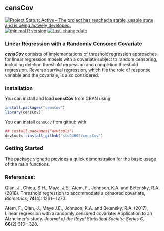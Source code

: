 
**censCov**
-----------

[![Project Status: Active – The project has reached a stable, usable state and is being actively developed.](http://www.repostatus.org/badges/latest/active.svg)](http://www.repostatus.org/#active) [![minimal R version](https://img.shields.io/badge/R%3E%3D-3.4.0-6666ff.svg)](https://cran.r-project.org/) [![Last-changedate](https://img.shields.io/badge/last%20change-2019--05--18-yellowgreen.svg)](/commits/master)

### Linear Regression with a Randomly Censored Covariate

***censCov*** consists of implementations of threshold regression approaches for linear regression models with a covariate subject to random censoring, including deletion threshold regression and completion threshold regression. Reverse survival regression, which flip the role of response variable and the covariate, is also considered.

### Installation

You can install and load **censCov** from CRAN using

``` r
install.packages("censCov")
library(censCov)
```

You can install `censCov` from github with:

``` r
## install.packages("devtools")
devtools::install_github("stc04003/censCov")
```

### Getting Started

The package [vignette](https://www.sychiou.com/censCov/index.html) provides a quick demonstration for the basic usage of the main functions.

### References:

Qian, J., Chiou, S.H., Maye, J.E., Atem, F., Johnson, K.A. and Betensky, R.A. (2018). Threshold regression to accommodate a censored covariate, *Biometrics*, **74**(4): 1261--1270.

Atem, F., Qian, J., Maye J.E., Johnson, K.A. and Betensky, R.A. (2017), Linear regression with a randomly censored covariate: Application to an Alzheimer's study. *Journal of the Royal Statistical Society: Series C*, **66**(2):313--328.
